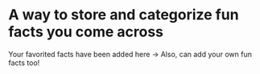 # A way to store and categorize fun facts you come across

Your favorited facts have been added here ->
Also, can add your own fun facts too!
